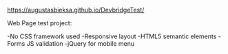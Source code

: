 https://augustasbieksa.github.io/DevbridgeTest/

Web Page test project:

-No CSS framework used
-Responsive layout
-HTML5 semantic elements
-Forms JS validation
-jQuery for mobile menu